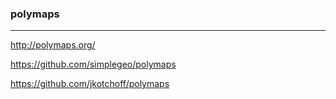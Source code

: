 ### polymaps
---

http://polymaps.org/

https://github.com/simplegeo/polymaps

https://github.com/jkotchoff/polymaps

